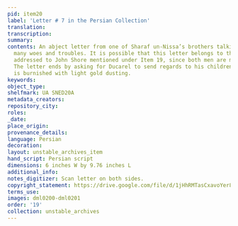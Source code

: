 ```yaml
---
pid: item20
label: 'Letter # 7 in the Persian Collection'
translation:
transcription:
summary:
contents: An abject letter from one of Sharaf un-Nissa’s brothers talking about his
  many woes and troubles. It is possible that this letter belongs to the envelope
  addressed to John Shore mentioned under Item 19, since both men are mentioned here.
  The letter ends by asking for Ducarel to send regards to his children. The paper
  is burnished with light gold dusting.
keywords:
object_type:
shelfmark: UA SNED20A
metadata_creators:
repository_city:
roles:
_date:
place_origin:
provenance_details:
language: Persian
decoration:
layout: unstable_archives_item
hand_script: Persian script
dimensions: 6 inches W by 9.76 inches L
additional_info:
notes_digitizer: Scan letter on both sides.
copyright_statement: https://drive.google.com/file/d/1jHhRMTasCxavoYer89Wn8_Xn65nL0sW0/view?usp=sharing
terms_use:
images: dml0200-dml0201
order: '19'
collection: unstable_archives
---
```

